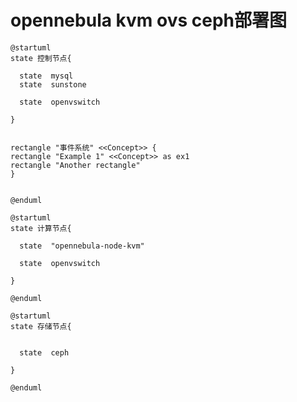 #  opennebula kvm  ovs  ceph部署图

```plantuml
@startuml
state 控制节点{

  state  mysql
  state  sunstone

  state  openvswitch

}


rectangle "事件系统" <<Concept>> {
rectangle "Example 1" <<Concept>> as ex1
rectangle "Another rectangle"
}


@enduml
```


```plantuml
@startuml
state 计算节点{

  state  "opennebula-node-kvm"

  state  openvswitch

}

@enduml
```


```plantuml
@startuml
state 存储节点{


  state  ceph

}

@enduml
```